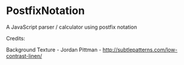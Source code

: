 PostfixNotation
===============

A JavaScript parser / calculator using postfix notation

Credits:

Background Texture - Jordan Pittman - http://subtlepatterns.com/low-contrast-linen/